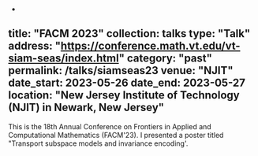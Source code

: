 -
title: "FACM 2023"
collection: talks
type: "Talk"
address: "https://conference.math.vt.edu/vt-siam-seas/index.html"
category: "past"
permalink: /talks/siamseas23
venue: "NJIT"
date_start: 2023-05-26
date_end: 2023-05-27
location: "New Jersey Institute of Technology (NJIT) in Newark, New Jersey"
---

This is the 18th Annual Conference on Frontiers in Applied and Computational Mathematics (FACM'23). 
I presented a poster titled "Transport subspace models and invariance encoding'.
